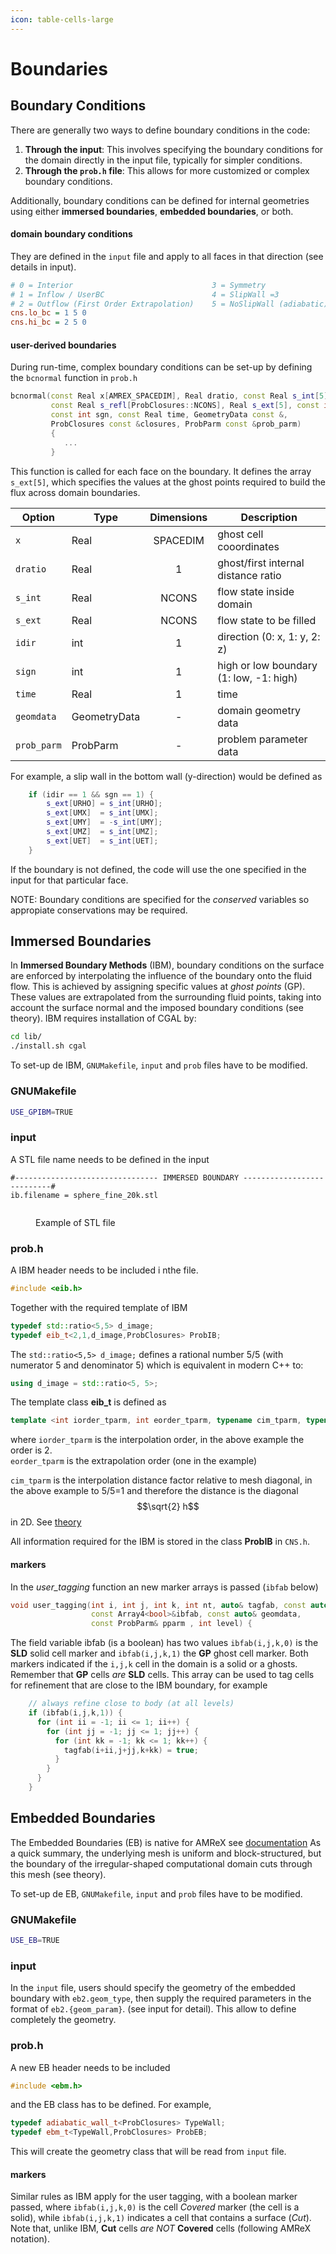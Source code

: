 ```yaml
---
icon: table-cells-large
---
```


# Boundaries

## Boundary Conditions

There are generally two ways to define boundary conditions in the code:

1. **Through the input**: This involves specifying the boundary conditions for the domain directly in the input file, typically for simpler conditions.
2. **Through the `prob.h` file**: This allows for more customized or complex boundary conditions.

Additionally, boundary conditions can be defined for internal geometries using either **immersed boundaries**, **embedded boundaries**, or both.

#### domain boundary conditions

They are defined in the `input` file and apply to all faces in that direction (see details in input).

```ini
# 0 = Interior                               3 = Symmetry
# 1 = Inflow / UserBC                        4 = SlipWall =3
# 2 = Outflow (First Order Extrapolation)    5 = NoSlipWall (adiabatic)
cns.lo_bc = 1 5 0
cns.hi_bc = 2 5 0
```

#### user-derived boundaries

During run-time, complex boundary conditions can be set-up by defining the `bcnormal` function in `prob.h`

```cpp
bcnormal(const Real x[AMREX_SPACEDIM], Real dratio, const Real s_int[5],
         const Real s_refl[ProbClosures::NCONS], Real s_ext[5], const int idir,
         const int sgn, const Real time, GeometryData const &,
         ProbClosures const &closures, ProbParm const &prob_parm)
         {
            ...
         }
```

This function is called for each face on the boundary. It defines the array `s_ext[5]`, which specifies the values at the ghost points required to build the flux across domain boundaries.

| Option      | Type         | Dimensions | Description                             |
| ----------- | ------------ | :--------: | --------------------------------------- |
| `x`         | Real         |  SPACEDIM  | ghost cell cooordinates                 |
| `dratio`    | Real         |      1     | ghost/first internal distance ratio     |
| `s_int`     | Real         |    NCONS   | flow state inside domain                |
| `s_ext`     | Real         |    NCONS   | flow state to be filled                 |
| `idir`      | int          |      1     | direction (0: x, 1: y, 2: z)            |
| `sign`      | int          |      1     | high or low boundary (1: low, -1: high) |
| `time`      | Real         |      1     | time                                    |
| `geomdata`  | GeometryData |      -     | domain geometry data                    |
| `prob_parm` | ProbParm     |      -     | problem parameter data                  |

For example, a slip wall in the bottom wall (y-direction) would be defined as

```cpp
    if (idir == 1 && sgn == 1) {
        s_ext[URHO] = s_int[URHO];
        s_ext[UMX]  = s_int[UMX];
        s_ext[UMY]  = -s_int[UMY];
        s_ext[UMZ]  = s_int[UMZ];
        s_ext[UET]  = s_int[UET];
    }
```

If the boundary is not defined, the code will use the one specified in the input for that particular face.

NOTE: Boundary conditions are specified for the _conserved_ variables so appropiate conservations may be required.

## Immersed Boundaries

In **Immersed Boundary Methods** (IBM), boundary conditions on the surface are enforced by interpolating the influence of the boundary onto the fluid flow. This is achieved by assigning specific values at _ghost points_ (GP). These values are extrapolated from the surrounding fluid points, taking into account the surface normal and the imposed boundary conditions (see theory). IBM requires installation of CGAL by:

```bash
cd lib/
./install.sh cgal
```

To set-up de IBM, `GNUMakefile`, `input` and `prob` files have to be modified.

### GNUMakefile

```bash
USE_GPIBM=TRUE
```

### input

A STL file name needs to be defined in the input

```
#-------------------------------- IMMERSED BOUNDARY ---------------------------#
ib.filename = sphere_fine_20k.stl
```



<figure><img src=".gitbook/assets/plane.png" alt=""><figcaption><p>Example of STL file</p></figcaption></figure>

### prob.h

A IBM header needs to be included i nthe file.

```cpp
#include <eib.h>
```

Together with the required template of IBM

```cpp
typedef std::ratio<5,5> d_image;
typedef eib_t<2,1,d_image,ProbClosures> ProbIB;
```

The `std::ratio<5,5> d_image;` defines a rational number 5/5 (with numerator 5 and denominator 5) which is equivalent in modern C++ to:

```cpp
using d_image = std::ratio<5, 5>;
```

The template class **eib\_t** is defined as

```cpp
template <int iorder_tparm, int eorder_tparm, typename cim_tparm, typename cls_t>
```

where `iorder_tparm` is the interpolation order, in the above example the order is 2.\
`eorder_tparm` is the extrapolation order (one in the example)&#x20;

`cim_tparm` is the interpolation distance factor relative to mesh diagonal, in the above example to 5/5=1 and therefore the distance is the diagonal $$\sqrt{2} h$$ in 2D.  See [theory](theory/ibmeb.md)

All information required for the IBM is stored in the class **ProbIB** in `CNS.h`.

#### markers

In the _user\_tagging_ function an new marker arrays is passed (`ibfab` below)

```cpp
void user_tagging(int i, int j, int k, int nt, auto& tagfab, const auto &sdatafab,
                  const Array4<bool>&ibfab, const auto& geomdata,
                  const ProbParm& pparm , int level) {
```

The field variable ibfab (is a boolean) has two values `ibfab(i,j,k,0)` is the **SLD** solid cell marker and `ibfab(i,j,k,1)` the **GP** ghost cell marker. Both markers indicated if the `i,j,k` cell in the domain is a solid or a ghosts. Remember that **GP** cells _are_ **SLD** cells. This array can be used to tag cells for refinement that are close to the IBM boundary, for example

```cpp
    // always refine close to body (at all levels)
    if (ibfab(i,j,k,1)) {
      for (int ii = -1; ii <= 1; ii++) {
        for (int jj = -1; jj <= 1; jj++) {
          for (int kk = -1; kk <= 1; kk++) {
            tagfab(i+ii,j+jj,k+kk) = true;
          }
        }
      }
    }
```

## Embedded Boundaries

The Embedded Boundaries (EB) is native for AMReX see [documentation](https://amrex-codes.github.io/amrex/docs_html/EB_Chapter.html) As a quick summary, the underlying mesh is uniform and block-structured, but the boundary of the irregular-shaped computational domain cuts through this mesh (see theory).

To set-up de EB, `GNUMakefile`, `input` and `prob` files have to be modified.

### GNUMakefile

```bash
USE_EB=TRUE
```

### input

In the `input` file, users should specify the geometry of the embedded boundary with `eb2.geom_type`, then supply the required parameters in the format of `eb2.{geom_param}`. (see input for detail). This allow to define completely the geometry.

### prob.h

A new EB header needs to be included

```cpp
#include <ebm.h>
```

and the EB class has to be defined. For example,

```cpp
typedef adiabatic_wall_t<ProbClosures> TypeWall;
typedef ebm_t<TypeWall,ProbClosures> ProbEB;
```

This will create the geometry class that will be read from `input` file.

#### markers

Similar rules as IBM apply for the user tagging, with a boolean marker passed, where `ibfab(i,j,k,0)` is the cell _Covered_ marker (the cell is a solid), while `ibfab(i,j,k,1)` indicates a cell that contains a surface (_Cut_). Note that, unlike IBM, **Cut** cells _are NOT_ **Covered** cells (following AMReX notation).

